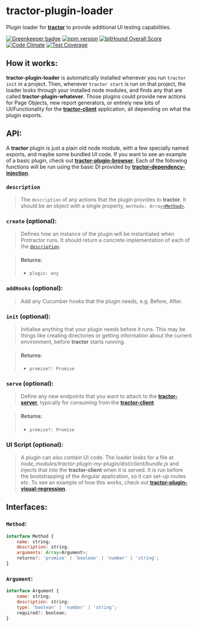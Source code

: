 # tractor-plugin-loader

Plugin loader for [**tractor**](https://github.com/TradeMe/tractor) to provide additional UI testing capabilities.

[![Greenkeeper badge](https://badges.greenkeeper.io/phenomnomnominal/tractor-plugin-loader.svg)](https://greenkeeper.io/)
[![npm version](https://img.shields.io/npm/v/tractor-plugin-loader.svg)](https://www.npmjs.com/package/tractor-plugin-loader)
[![bitHound Overall Score](https://www.bithound.io/github/phenomnomnominal/tractor-plugin-loader/badges/score.svg)](https://www.bithound.io/github/phenomnomnominal/tractor-plugin-loader)
[![Code Climate](https://codeclimate.com/github/phenomnomnominal/tractor-plugin-loader/badges/gpa.svg)](https://codeclimate.com/github/phenomnomnominal/tractor-plugin-loader)
[![Test Coverage](https://codeclimate.com/github/phenomnomnominal/tractor-plugin-loader/badges/coverage.svg)](https://codeclimate.com/github/phenomnomnominal/tractor-plugin-loader/coverage)

## How it works:

**tractor-plugin-loader** is automatically installed whenever you run `tractor init` in a project. Then, whenever `tractor start` is run on that project, the loader looks through your installed node modules, and finds any that are called **tractor-plugin-whatever**. Those plugins could provide new actions for Page Objects, new report generators, or entirely new bits of UI/Functionality for the [**tractor-client**](https://github.com/phenomnomnominal/tractor-client) application, all depending on what the plugin exports.

## API:

A **tractor** plugin is just a plain old node module, with a few specially named exports, and maybe some bundled UI code. If you want to see an example of a basic plugin, check out [**tractor-plugin-browser**](https://github.com/phenomnomnominal/tractor-plugin-browser). Each of the following functions will be run using the basic DI provided by [**tractor-dependency-injection**](https://github.com/phenomnomnominal/tractor-dependency-injection).

### `description`

> The `description` of any actions that the plugin provides to **tractor**. It should be an object with a single property, `methods: Array`[`<Method>`](https://github.com/phenomnomnominal/tractor-plugin-loader#method).

### `create` (optional):

> Defines how an instance of the plugin will be instantiated when Protractor runs. It should return a concrete implementation of each of the [`description`](https://github.com/phenomnomnominal/tractor-plugin-loader#description-required).

> #### Returns:
> * `plugin: any`

### `addHooks` (optional):

> Add any Cucumber hooks that the plugin needs, e.g. Before, After.

### `init` (optional):

> Initialise anything that your plugin needs before it runs. This may be things like creating directories or getting information about the current environment, before **tractor** starts running.

> #### Returns:
> * `promise?: Promise`

### `serve` (optional):

> Define any new endpoints that you want to attach to the [**tractor-server**](https://github.com/phenomnomnominal/tractor-server), typically for consuming from the [**tractor-client**](https://github.com/phenomnomnominal/tractor-client).

> #### Returns:
> * `promise?: Promise`

### UI Script (optional):

> A plugin can also contain UI code. The loader looks for a file at *node_modules/tractor-plugin-my-plugin/dist/client/bundle.js* and injects that into the **tractor-client** when it is served. It is run before the bootstrapping of the Angular application, so it can set-up routes etc. To see an example of how this works, check out [**tractor-plugin-visual-regression**](https://github.com/phenomnomnominal/tractor-plugin-visual-regression).

## Interfaces:

### `Method`:

```javascript
interface Method {
    name: string;
    description: string;
    arguments: Array<Argument>;
    returns?: 'promise' | 'boolean' | 'number' | 'string';
}
```

### `Argument`:

```javascript
interface Argument {
    name: string;
    description: string;
    type: 'boolean' | 'number' | 'string';
    required?: boolean;
}
```
